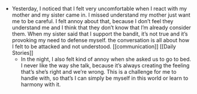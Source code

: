 - Yesterday, I noticed that I felt very uncomfortable when I react with my mother and my sister came in. I missed understand my mother just want me to be careful. I felt annoy about that, because I don’t feel they understand me and I think that they don’t know that I’m already consider them. When my sister said that I support the bandit, it’s not true and it’s provoking my need to defense myself. the conversation is all about how I felt to be attacked and not understood. [[communication]] [[Daily Stories]]
    - In the night, I also felt kind of annoy when she asked us to go to bed. I never like the way she talk, because it’s always creating the feeling that’s she’s right and we’re wrong. This is a challenge for me to handle with, so that’s I can simply be myself in this world or learn to harmony with it. 
